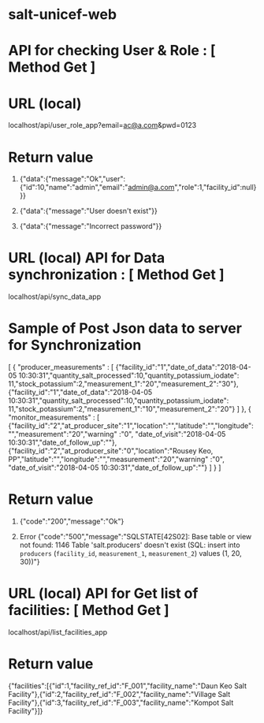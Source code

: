 # salt-unicef-web

# API for checking User & Role : [ Method Get ]
# URL (local)
localhost/api/user_role_app?email=ac@a.com&pwd=0123

# Return value 
1. {"data":{"message":"Ok","user":{"id":10,"name":"admin","email":"admin@a.com","role":1,"facility_id":null}}}

2. {"data":{"message":"User doesn't exist"}}

3. {"data":{"message":"Incorrect password"}}


# URL (local) API for Data synchronization : [ Method Get ]
localhost/api/sync_data_app

# Sample of Post Json data to server for Synchronization
[
	{
		"producer_measurements" : [
					{"facility_id":"1","date_of_data":"2018-04-05 10:30:31","quantity_salt_processed":10,"quantity_potassium_iodate": 11,"stock_potassium":2,"measurement_1":"20","measurement_2":"30"},
					{"facility_id":"1","date_of_data":"2018-04-05 10:30:31","quantity_salt_processed":10,"quantity_potassium_iodate": 11,"stock_potassium":2,"measurement_1":"10","measurement_2":"20"}
			]
	},
	{
		"monitor_measurements" : [
					{"facility_id":"2","at_producer_site":"1","location":"","latitude":"","longitude":"","measurement":"20","warning" :"0", "date_of_visit":"2018-04-05 10:30:31","date_of_follow_up":""},
					{"facility_id":"2","at_producer_site":"0","location":"Rousey Keo, PP","latitude":"","longitude":"","measurement":"20","warning" :"0", "date_of_visit":"2018-04-05 10:30:31","date_of_follow_up":""}
			]
	}
]


# Return value
1. {"code":"200","message":"Ok"}

2. Error 
{"code":"500","message":"SQLSTATE[42S02]: Base table or view not found: 1146 Table 'salt.producers' doesn't exist (SQL: insert into `producers` (`facility_id`, `measurement_1`, `measurement_2`) values (1, 20, 30))"}

# URL (local) API for Get list of facilities: [ Method Get ]
localhost/api/list_facilities_app

# Return value
{"facilities":[{"id":1,"facility_ref_id":"F_001","facility_name":"Daun Keo Salt Facility"},{"id":2,"facility_ref_id":"F_002","facility_name":"Village Salt Facility"},{"id":3,"facility_ref_id":"F_003","facility_name":"Kompot Salt Facility"}]}